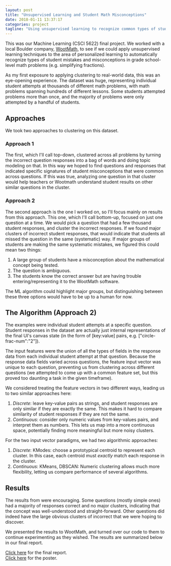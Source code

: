 ```yaml
---
layout: post
title: "Unsupervised Learning and Student Math Misconceptions"
date: 2018-01-11 13:37:17
categories: project
tagline: "Using unsupervised learning to recognize common types of student mistakes and misconceptions in grade school-level math problems."
---
```

This was our Machine Learning (CSCI 5622) final project. We worked with a local Boulder company, [WootMath](https://www.wootmath.com/), to see if we could apply unsupervised learning techniques to the area of personalized learning to automatically recognize types of student mistakes and misconceptions in grade school-level math problems (e.g. simplifying fractions). 

As my first exposure to applying clustering to real-world data, this was an eye-opening experience. The dataset was huge, representing individual student attempts at thousands of different math problems, with math problems spanning hundreds of different lessons. Some students attempted problems more than once, and the majority of problems were only attempted by a handful of students. 

## Approaches
We took two approaches to clustering on this dataset. 

### Approach 1
The first, which I'll call top-down, clustered across all problems by turning the incorrect question responses into a bag of words and doing topic modeling on that. In this way we hoped to find questions and responses that indicated specific signatures of student misconceptions that were common across questions. If this was true, analyzing one question in that cluster would help teachers or Wootmath understand student results on other similar questions in the cluster.

### Approach 2
The second approach is the one I worked on, so I'll focus mainly on results from this approach. This one, which I'll call bottom-up, focused on just one question at a time. We would pick a question that had a few thousand student responses, and cluster the incorrect responses. If we found major clusters of incorrect student responses, that would indicate that students all missed the question in the same (systematic) way. If major groups of students are making the same systematic mistakes, we figured this could mean two things:
1. A large group of students have a misconception about the mathematical concept being tested.
2. The question is ambiguous. 
3. The students know the correct answer but are having trouble entering/representing it to the WootMath software.

The ML algorithm could highlight major groups, but distinguishing between these three options would have to be up to a human for now. 

## The Algorithm (Approach 2)

The examples were individual student attempts at a specific question. Student responses in the dataset are actually just internal representations of the final UI's canvas state (in the form of \[key:value\] pairs, e.g. \["circle-frac-num":"2"\]). 

The input features were the union of all the types of fields in the response data from each individual student attempt at that question. Because the response data fields varied across questions, the feature input vector was unique to each question, preventing us from clustering across different questions (we attempted to come up with a common feature set, but this proved too daunting a task in the given timeframe).

We considered treating the feature vectors in two different ways, leading us to two similar approaches here: 
1. *Discrete*: leave key-value pairs as strings, and student responses are only similar if they are exactly the same. This makes it hard to compare similarity of student responses if they are not the same.
2. *Continuous*: consider only numeric values from key-values pairs, and interpret them as numbers. This lets us map into a more continuous space, potentially finding more meaningful but more noisy clusters.

For the two input vector paradigms, we had two algorithmic approaches:
1. *Discrete*: KModes: choose a prototypical centroid to represent each cluster. In this case, each centroid must _exactly_ match each response in the cluster. 
2. *Continuous*: KMeans, DBSCAN: Numeric clustering allows much more flexibility, letting us compare performance of several algorithms.

## Results
The results from were encouraging. Some questions (mostly simple ones) had a majority of responses correct and no major clusters, indicating that the concept was well-understood and straight-forward. Other questions did indeed have the large obvious clusters of incorrect that we were hoping to discover. 

We presented the results to WootMath, and turned over our code to them to continue experimenting as they wished. The results are summarized below in our final report.

[Click here](https://drive.google.com/open?id=0B4ipc5yORoEyYW9qTlVMdjQyOVFpQzJqYTl5dU52OXk2SGdN) for the final report.  
[Click here](https://drive.google.com/open?id=17sQyFUtq_wicyNJXCYrxcru8Xr8cxEJ) for the poster.
